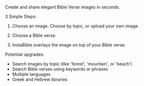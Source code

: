 Create and share elegant Bible Verse images in seconds.

3 Simple Steps:

1. Choose an image. Choose by topic, or upload your own image.

2. Choose a Bible verse.

3. InstaBible overlays the image on top of your Bible verse.

Potential upgrades:
 - Search images by topic (like 'forest', 'mountain', or 'beach')
 - Search Bible verses using keywords or phrases
 - Multiple languages
 - Greek and Hebrew libraries